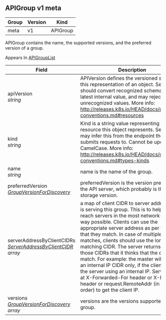 ## APIGroup v1 meta

Group        | Version     | Kind
------------ | ---------- | -----------
meta | v1 | APIGroup



APIGroup contains the name, the supported versions, and the preferred version of a group.

<aside class="notice">
Appears In  <a href="#apigrouplist-v1">APIGroupList</a> </aside>

Field        | Description
------------ | -----------
apiVersion <br /> *string*  | APIVersion defines the versioned schema of this representation of an object. Servers should convert recognized schemas to the latest internal value, and may reject unrecognized values. More info: http://releases.k8s.io/HEAD/docs/devel/api-conventions.md#resources
kind <br /> *string*  | Kind is a string value representing the REST resource this object represents. Servers may infer this from the endpoint the client submits requests to. Cannot be updated. In CamelCase. More info: http://releases.k8s.io/HEAD/docs/devel/api-conventions.md#types-kinds
name <br /> *string*  | name is the name of the group.
preferredVersion <br /> *[GroupVersionForDiscovery](#groupversionfordiscovery-v1)*  | preferredVersion is the version preferred by the API server, which probably is the storage version.
serverAddressByClientCIDRs <br /> *[ServerAddressByClientCIDR](#serveraddressbyclientcidr-v1) array*  | a map of client CIDR to server address that is serving this group. This is to help clients reach servers in the most network-efficient way possible. Clients can use the appropriate server address as per the CIDR that they match. In case of multiple matches, clients should use the longest matching CIDR. The server returns only those CIDRs that it thinks that the client can match. For example: the master will return an internal IP CIDR only, if the client reaches the server using an internal IP. Server looks at X-Forwarded-For header or X-Real-Ip header or request.RemoteAddr (in that order) to get the client IP.
versions <br /> *[GroupVersionForDiscovery](#groupversionfordiscovery-v1) array*  | versions are the versions supported in this group.

